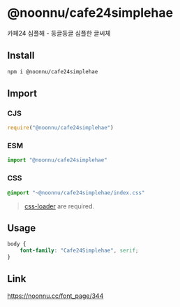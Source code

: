 # @noonnu/cafe24simplehae
카페24 심플해 - 둥글둥글 심플한 글씨체

## Install
```sh
npm i @noonnu/cafe24simplehae
```
## Import
### CJS
```js
require("@noonnu/cafe24simplehae")
```
### ESM
```js
import "@noonnu/cafe24simplehae"
```
### CSS 
```css
@import "~@noonnu/cafe24simplehae/index.css"
```
> [css-loader](https://github.com/webpack-contrib/css-loader) are required.

## Usage
```css
body {
    font-family: "Cafe24Simplehae", serif;
}
```

## Link
https://noonnu.cc/font_page/344